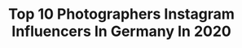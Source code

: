 ---
title: Top 10 Photographers Instagram Influencers In Germany In 2020
description: >-
  Find top photographers Instagram influencers in Germany in 2020. Most popular hashtags: #portrait #moodyports #portraitgames #portraitpage.
platform: Instagram
profiles:
  - username: "john.loc"
    fullname: >-
      
    location: "Germany"
    followers: 22072
    engagement: 1175
    commentsToLikes: 0.007994
    avatar: "https://scontent-ams4-1.cdninstagram.com/v/t51.2885-19/s320x320/72676882_266992890906467_2833066655867731968_n.jpg?_nc_ht=scontent-ams4-1.cdninstagram.com&_nc_ohc=IpPfF5gg75kAX-HLaij&oh=b5d77ceae4e1d61d2f7392265eec53ed&oe=5EBCE4F8"
    verified: false
    hashtags: "#tbt"
  - username: "stephantischmann_fotografie"
    fullname: >-
      STEPHAN TISCHMANN FOTOGRAFIE
    location: "Germany"
    followers: 3602
    engagement: 1310
    commentsToLikes: 0.029452
    avatar: "https://scontent-ams4-1.cdninstagram.com/v/t51.2885-19/s320x320/87349163_571351123470065_6115035682831335424_n.jpg?_nc_ht=scontent-ams4-1.cdninstagram.com&_nc_ohc=2HFXtotebpYAX_6hAHu&oh=b096f5e4eacafb3fa237a8d0258aaead&oe=5EB64F89"
    verified: false
    hashtags: "#xmas, #silvester"
  - username: "marcofischerstudio"
    fullname: >-
      Marco Fischer
    location: "Germany"
    followers: 5531
    engagement: 521
    commentsToLikes: 0.022582
    avatar: "https://scontent-bos3-1.cdninstagram.com/v/t51.2885-19/s320x320/84327798_494094531160818_5556602664910848000_n.jpg?_nc_ht=scontent-bos3-1.cdninstagram.com&_nc_ohc=8b_XX04BCOkAX8uzCyC&oh=a81d606d64e86c0d41832932ec32a96f&oe=5EB0431F"
    verified: false
    hashtags: "#own, #fatum, #rbleipzig, #surfstyle"
  - username: "tristanroesler"
    fullname: >-
      Tristan Rösler
    location: "Germany"
    followers: 16031
    engagement: 198
    commentsToLikes: 0.005728
    avatar: "https://scontent-lhr8-1.cdninstagram.com/v/t51.2885-19/s320x320/91731166_3222332931112214_1396595576497242112_n.jpg?_nc_ht=scontent-lhr8-1.cdninstagram.com&_nc_ohc=vyELM-Dt6zsAX_Jc-rg&oh=0a6a03c5d46a7a6b6bf3ff7a6407af6b&oe=5EBCFC87"
    verified: false
    hashtags: "#hausach, #archive, #cpt, #portrait"
  - username: "klefischschikowski"
    fullname: >-
      Klefisch Schikowski Fotografie
    location: "Germany"
    followers: 5773
    engagement: 1725
    commentsToLikes: 0.155825
    avatar: "https://scontent-ams4-1.cdninstagram.com/v/t51.2885-19/s320x320/43985195_308562786409572_7012567900758212608_n.jpg?_nc_ht=scontent-ams4-1.cdninstagram.com&_nc_ohc=1PpPAAouuscAX_PVVhd&oh=37eb9e3e62788391290ef4c9468e62f7&oe=5EB9EAD7"
    verified: false
    hashtags: "#nextvisualportraits, #portraitur, #realismag, #thep0rtraitproject"
  - username: "nathalieceline"
    fullname: >-
      TRAVEL • INSPO • LIFESTYLE
    location: "Germany"
    followers: 74720
    engagement: 741
    commentsToLikes: 0.065568
    avatar: "https://scontent-ams4-1.cdninstagram.com/v/t51.2885-19/s320x320/87589260_200710947964754_1785514941143318528_n.jpg?_nc_ht=scontent-ams4-1.cdninstagram.com&_nc_ohc=KnKVzqDY5BQAX-A696e&oh=13645971c7f39b60ac7db605f0f12664&oe=5EBA498E"
    verified: false
    hashtags: "#formentera, #dubaimarina, #uae, #mindfultravel"
  - username: "momentsbychristine"
    fullname: >-
      𝒞𝒽𝓇𝒾𝓈𝓉𝒾𝓃𝑒 ℳ𝒶𝓇𝒾𝒶
    location: "Germany"
    followers: 121937
    engagement: 628
    commentsToLikes: 0.049613
    avatar: "https://scontent-lhr8-1.cdninstagram.com/v/t51.2885-19/s320x320/89740251_227242358396959_1834486003633487872_n.jpg?_nc_ht=scontent-lhr8-1.cdninstagram.com&_nc_ohc=Y1vu44ilt98AX_PTLOt&oh=3bfe75ee9c7597d219cc995bac1ea232&oe=5EBB640B"
    verified: false
    hashtags: "#smile, #dirndlliebe, #mondaymotivation, #staythefuckhome"
  - username: "soki.stef"
    fullname: >-
      𝓼𝓸𝓴𝓲.𝓼𝓽𝓮𝓯  |  𝓹𝓸𝓻𝓽𝓻𝓪𝓲𝓽𝓼
    location: "Germany"
    followers: 11085
    engagement: 1412
    commentsToLikes: 0.061494
    avatar: "https://scontent-ams4-1.cdninstagram.com/v/t51.2885-19/s320x320/79372030_818821108563071_4256256141580828672_n.jpg?_nc_ht=scontent-ams4-1.cdninstagram.com&_nc_ohc=OJbXjCNcjtgAX_0Tp_7&oh=65ca7b9d1b9dc4d46c7315d2116b8336&oe=5EB22981"
    verified: false
    hashtags: "#gramkilla, #karlsruhe, #portraiture, #portrait"
  - username: "davecaliv"
    fullname: >-
      Berlin, Germany 📍
    location: "Germany"
    followers: 2623
    engagement: 3046
    commentsToLikes: 0.106662
    avatar: "https://scontent-lhr8-1.cdninstagram.com/v/t51.2885-19/s320x320/82707408_786794055128247_2238862783779176448_n.jpg?_nc_ht=scontent-lhr8-1.cdninstagram.com&_nc_ohc=5bZFztbxiCoAX_d7yKI&oh=ee2435afc54c24c781fb1b9499fdaf11&oe=5EB8FCF3"
    verified: false
    hashtags: "#ssernets, #vintagecamera, #casualstyle, #dailystreetlooks"
  - username: "_amirws"
    fullname: >-
      
    location: "Germany"
    followers: 22234
    engagement: 522
    commentsToLikes: 0.084639
    avatar: "https://scontent-ams4-1.cdninstagram.com/v/t51.2885-19/s320x320/92645669_1103113536729758_7681856979525959680_n.jpg?_nc_ht=scontent-ams4-1.cdninstagram.com&_nc_ohc=E125qHv0VugAX8TGv-t&oh=fba1f6831584a42b7731833d92b05921&oe=5EBB19C6"
    verified: false
    hashtags: "#topcaptures, #humanedge, #photography, #visualsoflife"
---